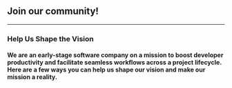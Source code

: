 [//]: # (title: Help and Community)

## Join our community!
___
### Help Us Shape the Vision
#### We are an early-stage software company on a mission to boost developer productivity and facilitate seamless workflows across a project lifecycle. Here are a few ways you can help us shape our vision and make our mission a reality.